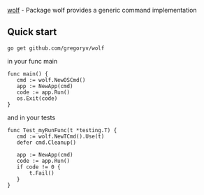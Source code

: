 [wolf](https://godoc.org/github.com/gregoryv/wolf) - Package wolf provides a generic command implementation

## Quick start

    go get github.com/gregoryv/wolf
	
in your func main

    func main() {
       cmd := wolf.NewOSCmd()
       app := NewApp(cmd)
	   code := app.Run()
	   os.Exit(code)
    }

and in your tests

	func Test_myRunFunc(t *testing.T) {
       cmd := wolf.NewTCmd().Use(t)
       defer cmd.Cleanup()

       app := NewApp(cmd)
	   code := app.Run()
	   if code != 0 {
           t.Fail()
       }
    }
